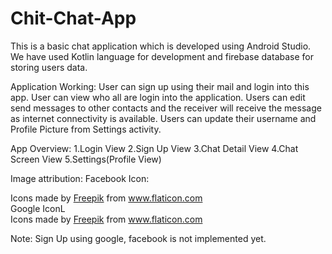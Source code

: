 # Chit-Chat-App
This is a basic chat application which is developed using Android Studio. We have used Kotlin language for development and firebase database for storing users data. 

Application Working:
User can sign up using their mail and login into this app. User can view who all are login into the application. Users can edit send messages to other contacts and the receiver will receive the message as internet connectivity is available.
Users can update their username and Profile Picture from Settings activity.

App Overview:
1.Login View
2.Sign Up View
3.Chat Detail View
4.Chat Screen View
5.Settings(Profile View)

Image attribution:
Facebook Icon: <div>Icons made by <a href="https://www.freepik.com" title="Freepik">Freepik</a> from <a href="https://www.flaticon.com/" title="Flaticon">www.flaticon.com</a></div>
Google IconL <div>Icons made by <a href="https://www.freepik.com" title="Freepik">Freepik</a> from <a href="https://www.flaticon.com/" title="Flaticon">www.flaticon.com</a></div>

Note: Sign Up using google, facebook is not implemented yet. 
